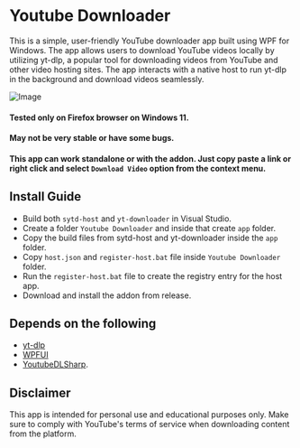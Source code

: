 # Youtube Downloader

This is a simple, user-friendly YouTube downloader app built using WPF for Windows. The app allows users to download YouTube videos locally by utilizing yt-dlp, a popular tool for downloading videos from YouTube and other video hosting sites. The app interacts with a native host to run yt-dlp in the background and download videos seamlessly.

![Image](https://i.postimg.cc/wxrt0NJq/image.png)

#### Tested only on Firefox browser on Windows 11.
#### May not be very stable or have some bugs.
#### This app can work standalone or with the addon. Just copy paste a link or right click and select `Download Video` option from the context menu.

## Install Guide
- Build both `sytd-host` and `yt-downloader` in Visual Studio.
- Create a folder `Youtube Downloader` and inside that create `app` folder.
- Copy the build files from sytd-host and yt-downloader inside the `app` folder.
- Copy `host.json` and `register-host.bat` file inside `Youtube Downloader` folder.
- Run the `register-host.bat` file to create the registry entry for the host app.
- Download and install the addon from release.


## Depends on the following
- [yt-dlp](https://github.com/yt-dlp/yt-dlp)
- [WPFUI](https://wpfui.lepo.co/)
- [YoutubeDLSharp](https://github.com/Bluegrams/YoutubeDLSharp).

## Disclaimer

This app is intended for personal use and educational purposes only. Make sure to comply with YouTube's terms of service when downloading content from the platform.
